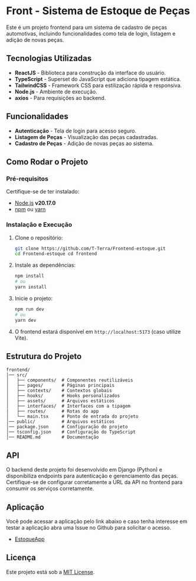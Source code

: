 # Front - Sistema de Estoque de Peças

Este é um projeto frontend para um sistema de cadastro de peças automotivas, incluindo funcionalidades como tela de login, listagem e adição de novas peças.

## Tecnologias Utilizadas

- **ReactJS** - Biblioteca para construção da interface do usuário.
- **TypeScript** - Superset do JavaScript que adiciona tipagem estática.
- **TailwindCSS** - Framework CSS para estilização rápida e responsiva.
- **Node.js** - Ambiente de execução.
- **axios** - Para requisições ao backend.

## Funcionalidades

- **Autenticação** - Tela de login para acesso seguro.
- **Listagem de Peças** - Visualização das peças cadastradas.
- **Cadastro de Peças** - Adição de novas peças ao sistema.

## Como Rodar o Projeto

### Pré-requisitos

Certifique-se de ter instalado:
- [Node.js](https://nodejs.org/) **v20.17.0**
- [npm](https://www.npmjs.com/) ou [yarn](https://yarnpkg.com/)

### Instalação e Execução

1. Clone o repositório:
   ```sh
   git clone https://github.com/T-Terra/Frontend-estoque.git
   cd Frontend-estoque cd frontend
   ```
2. Instale as dependências:
   ```sh
   npm install
   # ou
   yarn install
   ```
3. Inicie o projeto:
   ```sh
   npm run dev
   # ou
   yarn dev
   ```
4. O frontend estará disponível em `http://localhost:5173` (caso utilize Vite).

## Estrutura do Projeto

```
frontend/
│── src/
│   ├── components/  # Componentes reutilizáveis
│   ├── pages/       # Páginas principais
│   ├── contexts/    # Contextos globais
│   ├── hooks/       # Hooks personalizados
│   ├── assets/      # Arquivos estáticos
│   ├── interfaces/  # Interfaces com a tipagem
|   ├── routes/      # Rotas do app
│   └── main.tsx     # Ponto de entrada do projeto
│── public/          # Arquivos estáticos
│── package.json     # Configuração do projeto
│── tsconfig.json    # Configuração do TypeScript
│── README.md        # Documentação
```

## API

O backend deste projeto foi desenvolvido em Django (Python) e disponibiliza endpoints para autenticação e gerenciamento das peças. Certifique-se de configurar corretamente a URL da API no frontend para consumir os serviços corretamente.

## Aplicação

Você pode acessar a aplicação pelo link abaixo e caso tenha interesse em testar a aplicação abra uma Issue no Github para solicitar o acesso.

- [EstoqueApp](https://frontend-estoque-delta.vercel.app/)


## Licença

Este projeto está sob a [MIT License](LICENSE).

